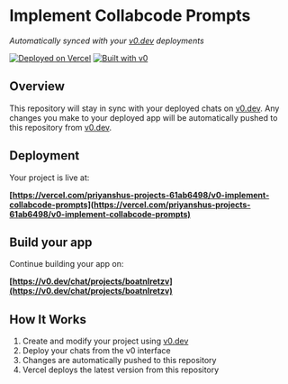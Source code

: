 # Implement Collabcode Prompts

*Automatically synced with your [v0.dev](https://v0.dev) deployments*

[![Deployed on Vercel](https://img.shields.io/badge/Deployed%20on-Vercel-black?style=for-the-badge&logo=vercel)](https://vercel.com/priyanshus-projects-61ab6498/v0-implement-collabcode-prompts)
[![Built with v0](https://img.shields.io/badge/Built%20with-v0.dev-black?style=for-the-badge)](https://v0.dev/chat/projects/boatnIretzv)

## Overview

This repository will stay in sync with your deployed chats on [v0.dev](https://v0.dev).
Any changes you make to your deployed app will be automatically pushed to this repository from [v0.dev](https://v0.dev).

## Deployment

Your project is live at:

**[https://vercel.com/priyanshus-projects-61ab6498/v0-implement-collabcode-prompts](https://vercel.com/priyanshus-projects-61ab6498/v0-implement-collabcode-prompts)**

## Build your app

Continue building your app on:

**[https://v0.dev/chat/projects/boatnIretzv](https://v0.dev/chat/projects/boatnIretzv)**

## How It Works

1. Create and modify your project using [v0.dev](https://v0.dev)
2. Deploy your chats from the v0 interface
3. Changes are automatically pushed to this repository
4. Vercel deploys the latest version from this repository
